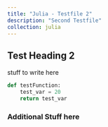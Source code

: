 ```yaml
---
title: "Julia - Testfile 2"
description: "Second Testfile"
collection: julia
---
```


## Test Heading 2

stuff to write here

```Python
def testFunction:
	test_var = 20
	return test_var
```

### Additional Stuff here
